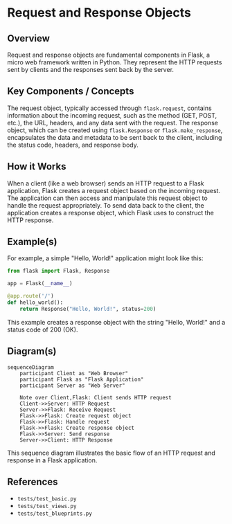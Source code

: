 # Request and Response Objects
## Overview
Request and response objects are fundamental components in Flask, a micro web framework written in Python. They represent the HTTP requests sent by clients and the responses sent back by the server.

## Key Components / Concepts
The request object, typically accessed through `flask.request`, contains information about the incoming request, such as the method (GET, POST, etc.), the URL, headers, and any data sent with the request. The response object, which can be created using `flask.Response` or `flask.make_response`, encapsulates the data and metadata to be sent back to the client, including the status code, headers, and response body.

## How it Works
When a client (like a web browser) sends an HTTP request to a Flask application, Flask creates a request object based on the incoming request. The application can then access and manipulate this request object to handle the request appropriately. To send data back to the client, the application creates a response object, which Flask uses to construct the HTTP response.

## Example(s)
For example, a simple "Hello, World!" application might look like this:
```python
from flask import Flask, Response

app = Flask(__name__)

@app.route('/')
def hello_world():
    return Response("Hello, World!", status=200)
```
This example creates a response object with the string "Hello, World!" and a status code of 200 (OK).

## Diagram(s)
```mermaid
sequenceDiagram
    participant Client as "Web Browser"
    participant Flask as "Flask Application"
    participant Server as "Web Server"

    Note over Client,Flask: Client sends HTTP request
    Client->>Server: HTTP Request
    Server->>Flask: Receive Request
    Flask->>Flask: Create request object
    Flask->>Flask: Handle request
    Flask->>Flask: Create response object
    Flask->>Server: Send response
    Server->>Client: HTTP Response
```
This sequence diagram illustrates the basic flow of an HTTP request and response in a Flask application.

## References
- `tests/test_basic.py`
- `tests/test_views.py`
- `tests/test_blueprints.py`